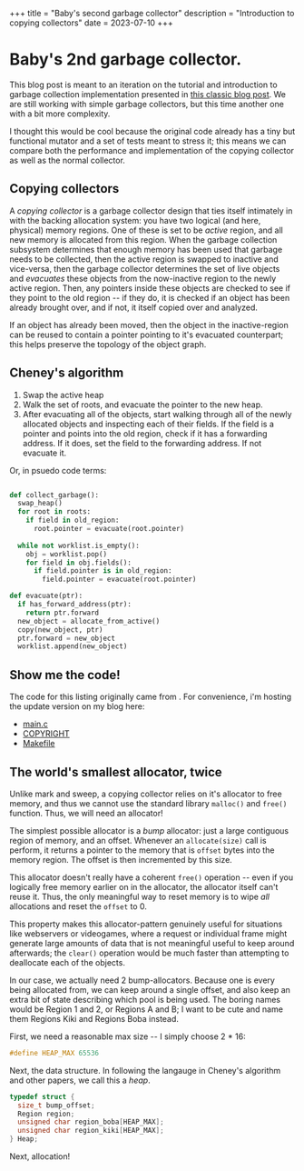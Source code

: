 +++
title = "Baby's second garbage collector"
description = "Introduction to copying collectors"
date = 2023-07-10
+++

# Baby's 2nd garbage collector. 

This blog post is meant to an iteration on the tutorial and introduction to garbage collection implementation presented in [this classic blog post](https://journal.stuffwithstuff.com/2013/12/08/babys-first-garbage-collector/). We are still working with simple garbage collectors, but this time another one with a bit more complexity.

I thought this would be cool because the original code already has a tiny but functional mutator and a set of tests meant to stress it; this means we can compare both the performance and implementation of the copying collector as well as the normal collector.

## Copying collectors

A _copying collector_ is a garbage collector design that ties itself intimately in with the backing allocation system: you have two logical (and here, physical) memory regions. One of these is set to be _active_ region, and all new memory is allocated from this region. When the garbage collection subsystem determines that enough memory has been used that garbage needs to be collected, then the active region is swapped to inactive and vice-versa, then the garbage collector determines the set of live objects and _evacuates_ these objects from the now-inactive region to the newly active region. Then, any pointers inside these objects are checked to see if they point to the old region -- if they do, it is checked if an object has been already brought over, and if not, it itself copied over and analyzed.

If an object has already been moved, then the object in the inactive-region can be reused to contain a pointer pointing to it's evacuated counterpart; this helps preserve the topology of the object graph.

## Cheney's algorithm

1. Swap the active heap
2. Walk the set of roots, and evacuate the pointer to the new heap.
3. After evacuating all of the objects, start walking through all of the newly allocated objects and inspecting each of their fields. If the field is a pointer and points into the old region, check if it has a forwarding address. If it does, set the field to the forwarding address. If not evacuate it.

Or, in psuedo code terms:

```py

def collect_garbage():
  swap_heap()
  for root in roots:
    if field in old_region:
      root.pointer = evacuate(root.pointer)
  
  while not worklist.is_empty():
    obj = worklist.pop()
    for field in obj.fields():
      if field.pointer is in old_region:
        field.pointer = evacuate(root.pointer)

def evacuate(ptr):
  if has_forward_address(ptr):
    return ptr.forward
  new_object = allocate_from_active()
  copy(new_object, ptr)
  ptr.forward = new_object
  worklist.append(new_object)

```

## Show me the code!

The code for this listing originally came from [](). For convenience, i'm hosting the update version on my blog here:

- [main.c](main.c)
- [COPYRIGHT](COPYRIGHT)
- [Makefile](Makefile)


## The world's smallest allocator, twice

Unlike mark and sweep, a copying collector relies on it's allocator to free memory, and thus we cannot use the standard library `malloc()` and `free()` function. Thus, we will need an allocator!

The simplest possible allocator is a _bump_ allocator: just a large contiguous region of memory, and an offset. Whenever an `allocate(size)` call is perform, it returns a pointer to the memory that is `offset` bytes into the memory region. The offset is then incremented by this size.

This allocator doesn't really have a coherent `free()` operation -- even if you logically free memory earlier on in the allocator, the allocator itself can't reuse it. Thus, the only meaningful way to reset memory is to wipe _all_ allocations and reset the `offset` to 0.

This property makes this allocator-pattern genuinely useful for situations like webservers or videogames, where a request or individual frame might generate large amounts of data that is not meaningful useful to keep around afterwards; the `clear()` operation would be much faster than attempting to deallocate each of the objects.

In our case, we actually need 2 bump-allocators. Because one is every being allocated from, we can keep around a single offset, and also keep an extra bit of state describing which pool is being used. The boring names would be Region 1 and 2, or Regions A and B; I want to be cute and name them Regions Kiki and Regions Boba instead.

First, we need a reasonable max size -- I simply choose 2 * 16:

```c
#define HEAP_MAX 65536
```

Next, the data structure. In following the langauge in Cheney's algorithm and other papers, we call this a _heap_.

```c
typedef struct {
  size_t bump_offset;
  Region region;
  unsigned char region_boba[HEAP_MAX];
  unsigned char region_kiki[HEAP_MAX];
} Heap;
```

Next, allocation!